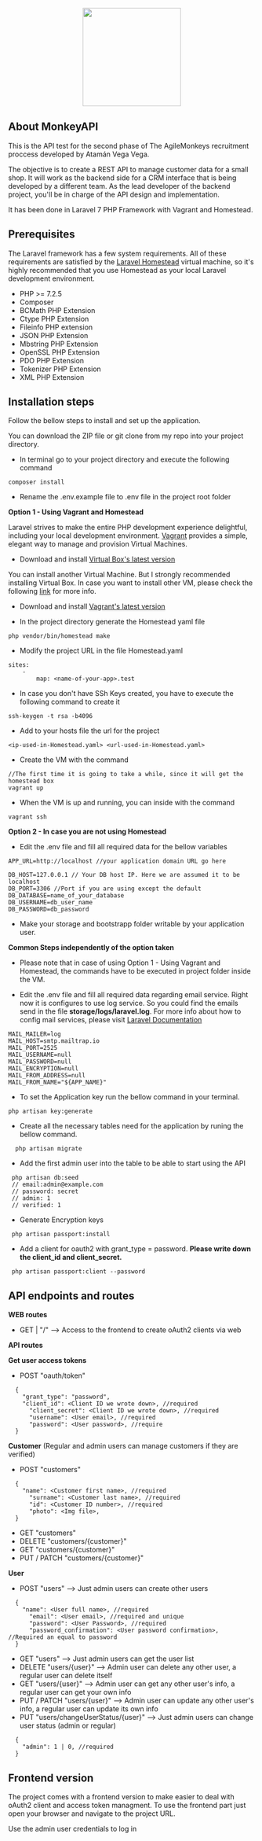 <p align="center"><img src="https://assets.website-files.com/5bea194a3705ec25b27ce94e/5bea1afbc107657eff26fb3d_Logo%20the%20agile%20monkeys.svg" width="200"></p>

## About MonkeyAPI
This is the API test for the second phase of The AgileMonkeys recruitment proccess developed by Atamán Vega Vega.

The objective is to create a REST API to manage customer data for a small shop. It will  work  as  the  backend  side  for  a  CRM  interface  that  is  being  developed  by  a different team. As the lead developer of the backend project, you'll be in charge of the API design and implementation.

It has been done in Laravel 7 PHP Framework with Vagrant and Homestead.

## Prerequisites
The Laravel framework has a few system requirements. All of these requirements are satisfied by the [Laravel Homestead](https://laravel.com/docs/7.x/homestead) virtual machine, so it's highly recommended that you use Homestead as your local Laravel development environment.

- PHP >= 7.2.5
- Composer
- BCMath PHP Extension
- Ctype PHP Extension
- Fileinfo PHP extension
- JSON PHP Extension
- Mbstring PHP Extension
- OpenSSL PHP Extension
- PDO PHP Extension
- Tokenizer PHP Extension
- XML PHP Extension

## Installation steps
Follow the bellow steps to install and set up the application.

You can download the ZIP file or git clone from my repo into your project directory.

- In terminal go to your project directory and execute the following command
```
composer install
```
- Rename the .env.example file to .env file in the project root folder


**Option 1 - Using Vagrant and Homestead**

Laravel strives to make the entire PHP development experience delightful, including your local development environment. [Vagrant](https://www.vagrantup.com/) provides a simple, elegant way to manage and provision Virtual Machines.

- Download and install [Virtual Box's latest version](https://www.virtualbox.org/wiki/Downloads)

You can install another Virtual Machine. But I strongly recommended installing Virtual Box. In case you want to install other VM, please check the following [link](https://laravel.com/docs/7.x/homestead#first-steps) for more info.

- Download and install [Vagrant's latest version](https://www.vagrantup.com/downloads.html)

-  In the project directory generate the Homestead yaml file
```
php vendor/bin/homestead make
```
-  Modify the project URL in the file Homestead.yaml
```
sites:
    -
        map: <name-of-your-app>.test
```
- In case you don't have SSh Keys created, you have to execute the following command to create it
```
ssh-keygen -t rsa -b4096
```
- Add to your hosts file the url for the project
```
<ip-used-in-Homestead.yaml> <url-used-in-Homestead.yaml>
```
- Create the VM with the command
```
//The first time it is going to take a while, since it will get the homestead box
vagrant up
```
- When the VM is up and running, you can inside with the command
```
vagrant ssh
```
**Option 2 - In case you are not using Homestead**

- Edit the .env file and fill all required data for the bellow variables
```
APP_URL=http://localhost //your application domain URL go here

DB_HOST=127.0.0.1 // Your DB host IP. Here we are assumed it to be localhost
DB_PORT=3306 //Port if you are using except the default
DB_DATABASE=name_of_your_database
DB_USERNAME=db_user_name
DB_PASSWORD=db_password
```
- Make your storage and bootstrapp folder writable by your application user.

**Common Steps independently of the option taken**

 - Please note that in case of using Option 1 - Using Vagrant and Homestead, the commands have to be executed in project folder inside the VM.

- Edit the .env file and fill all required data regarding email service. Right now it is configures to use log service. So you could find the emails send in the file **storage/logs/laravel.log**. For more info about how to config mail services, please visit [Laravel Documentation](https://laravel.com/docs/7.x/mail#introduction)
```
MAIL_MAILER=log
MAIL_HOST=smtp.mailtrap.io
MAIL_PORT=2525
MAIL_USERNAME=null
MAIL_PASSWORD=null
MAIL_ENCRYPTION=null
MAIL_FROM_ADDRESS=null
MAIL_FROM_NAME="${APP_NAME}"
```
- To set the Application key run the bellow command in your terminal.
```
php artisan key:generate
```
- Create all the necessary tables need for the application by runing the bellow command.
```
  php artisan migrate
```
- Add the first admin user into the table to be able to start using the API
```
 php artisan db:seed
 // email:admin@example.com
 // password: secret
 // admin: 1
 // verified: 1
 ```
 - Generate Encryption keys
```
 php artisan passport:install
 ```
 - Add a client for oauth2 with grant_type = password. **Please write down the client_id and client_secret.**
```
 php artisan passport:client --password
 ```

## API endpoints and routes

**WEB routes**
-  GET  | "/" --> Access to the frontend to create oAuth2 clients via web

**API routes**

**Get user access tokens**
- POST  "oauth/token"
```
  {
  	"grant_type": "password",
  	"client_id": <Client ID we wrote down>, //required
	  "client_secret": <Client ID we wrote down>, //required
	  "username": <User email>, //required
	  "password": <User password>, //require
  }
```

**Customer** (Regular and admin users can manage customers if they are verified)
- POST  "customers"
```
  {
  	"name": <Customer first name>, //required
	  "surname": <Customer last name>, //required
	  "id": <Customer ID number>, //required
	  "photo": <Img file>,
  }
```
- GET  "customers"
- DELETE  "customers/{customer}"
- GET  "customers/{customer}"
- PUT / PATCH  "customers/{customer}"

**User**
- POST  "users" --> Just admin users can create other users
```
  {
  	"name": <User full name>, //required
	  "email": <User email>, //required and unique
	  "password": <User Password>, //required
	  "password_confirmation": <User password confirmation>, //Required an equal to password
  }
```
- GET  "users" --> Just admin users can get the user list
- DELETE  "users/{user}" --> Admin user can delete any other user, a regular user can delete itself
- GET  "users/{user}" --> Admin user can get any other user's info, a regular user can get your own info
- PUT / PATCH  "users/{user}" --> Admin user can update any other user's info, a regular user can update its own info
- PUT "users/changeUserStatus/{user}" --> Just admin users can change user status (admin or regular)
```
  {
  	"admin": 1 | 0, //required
  }
```

## Frontend version

The project comes with a frontend version to make easier to deal with oAuth2 client and access token managment. To use the frontend part just open your browser and navigate to the project URL.

Use the admin user credentials to log in
